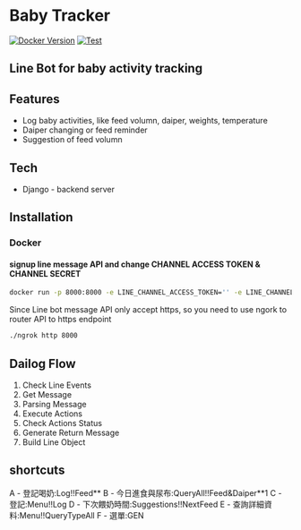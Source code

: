 

# Baby Tracker
[![Docker Version](https://img.shields.io/docker/v/rejectsgallery/baby_tracker)](https://hub.docker.com/r/rejectsgallery/baby_tracker)
[![Test](https://github.com/cwhuang119/baby_tracker/actions/workflows/docker-image.yml/badge.svg)](https://github.com/cwhuang119/baby_tracker/actions)
## Line Bot for baby activity tracking

## Features
- Log baby activities, like feed volumn, daiper, weights, temperature
- Daiper changing or feed reminder
- Suggestion of feed volumn

## Tech
- Django - backend server

## Installation
### Docker
#### signup line message API and change CHANNEL ACCESS TOKEN & CHANNEL SECRET
```sh
docker run -p 8000:8000 -e LINE_CHANNEL_ACCESS_TOKEN='' -e LINE_CHANNEL_SECRET='' rejectsgallery/baby_tracker:1.2 .
```
Since Line bot message API only accept https, so you need to use ngork to router API to https endpoint
```sh
./ngrok http 8000
```

## Dailog Flow
1. Check Line Events
2. Get Message
3. Parsing Message
4. Execute Actions
5. Check Actions Status
6. Generate Return Message
7. Build Line Object


## shortcuts
A - 登記喝奶:Log!!Feed**
B - 今日進食與尿布:QueryAll!!Feed&Daiper**1
C - 登記:Menu!!Log
D - 下次餵奶時間:Suggestions!!NextFeed
E - 查詢詳細資料:Menu!!QueryTypeAll
F - 選單:GEN
